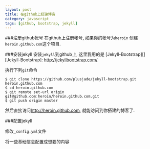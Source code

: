 ```yaml
---
layout: post
title: 在github上搭建博客
category: javascript
tags: [github, bootstrap, jekyll]
---
```


###注册github帐号
在github上注册帐号, 如果你的帐号为`heroin`
创建`heroin.github.com`这个项目.


###安装jekyll
安装`jekyll`到github上, 这里我用的是
[Jekyll-Bootstrap][]
  [Jekyll-Bootstrap]: http://jekyllbootstrap.com/

执行下列`git`命令

    $ git clone https://github.com/plusjade/jekyll-bootstrap.git heroin.github.com
    $ cd heroin.github.com
    $ git remote set-url origin git@github.com:heroin/heroin.github.com.git
    $ git push origin master

然后直接访问<http://heroin.github.com>, 就能访问到你搭建的博客了.

###配置jekyll

修改`_config.yml`文件

将一些基础信息配置成想要的内容
